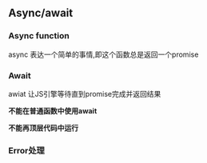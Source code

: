 ## Async/await

### Async function

async 表达一个简单的事情,即这个函数总是返回一个promise

### Await

awiat 让JS引擎等待直到promise完成并返回结果

**不能在普通函数中使用await**

**不能再顶层代码中运行**

### Error处理

